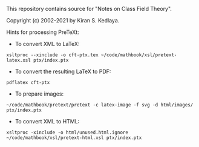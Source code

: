 This repository contains source for "Notes on Class Field Theory".

Copyright (c) 2002-2021 by Kiran S. Kedlaya.

Hints for processing PreTeXt:

- To convert XML to LaTeX:
```
xsltproc --xinclude -o cft-ptx.tex ~/code/mathbook/xsl/pretext-latex.xsl ptx/index.ptx
```
- To convert the resulting LaTeX to PDF:
```
pdflatex cft-ptx
```
- To prepare images:
```
~/code/mathbook/pretext/pretext -c latex-image -f svg -d html/images/ ptx/index.ptx
```
- To convert XML to HTML:
```
xsltproc -xinclude -o html/unused.html.ignore ~/code/mathbook/xsl/pretext-html.xsl ptx/index.ptx
```
